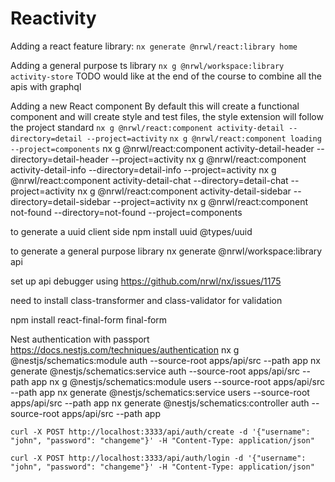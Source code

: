 # Reactivity

Adding a react feature library:
`nx generate @nrwl/react:library home`

Adding a general purpose ts library
`nx g @nrwl/workspace:library activity-store`
TODO would like at the end of the course to combine all the apis with graphql

Adding a new React component
By default this will create a functional component
and will create style and test files, the style extension will follow the project standard
`nx g @nrwl/react:component activity-detail --directory=detail --project=activity`
`nx g @nrwl/react:component loading --project=components`
nx g @nrwl/react:component activity-detail-header --directory=detail-header --project=activity
nx g @nrwl/react:component activity-detail-info --directory=detail-info --project=activity
nx g @nrwl/react:component activity-detail-chat --directory=detail-chat --project=activity
nx g @nrwl/react:component activity-detail-sidebar --directory=detail-sidebar --project=activity
nx g @nrwl/react:component not-found --directory=not-found --project=components

to generate a uuid client side
npm install uuid @types/uuid

to generate a general purpose library
nx generate @nrwl/workspace:library api

set up api debugger using <https://github.com/nrwl/nx/issues/1175>

need to install class-transformer and class-validator for validation

npm install react-final-form final-form

Nest authentication with passport <https://docs.nestjs.com/techniques/authentication>
nx g @nestjs/schematics:module auth --source-root apps/api/src --path app
nx generate @nestjs/schematics:service auth --source-root apps/api/src --path app
nx g @nestjs/schematics:module users --source-root apps/api/src --path app
nx generate @nestjs/schematics:service users --source-root apps/api/src --path app
nx generate @nestjs/schematics:controller auth --source-root apps/api/src --path app

`curl -X POST http://localhost:3333/api/auth/create -d '{"username": "john", "password": "changeme"}' -H "Content-Type: application/json"`

`curl -X POST http://localhost:3333/api/auth/login -d '{"username": "john", "password": "changeme"}' -H "Content-Type: application/json"`
